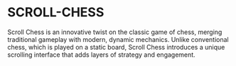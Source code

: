 # SCROLL-CHESS
Scroll Chess is an innovative twist on the classic game of chess, merging traditional gameplay with modern, dynamic mechanics. Unlike conventional chess, which is played on a static board, Scroll Chess introduces a unique scrolling interface that adds layers of strategy and engagement.
